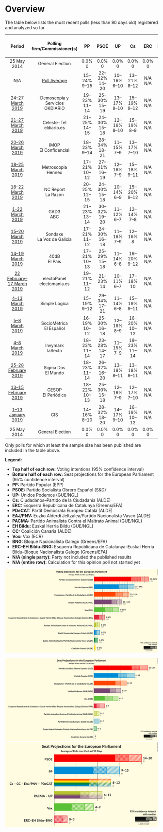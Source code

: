 # Overview

The table below lists the most recent polls (less than 90 days old) registered and analyzed so far.

| Period     | Polling firm/Commissioner(s) | PP | PSOE | UP | Cs | ERC | PDeCAT | EAJ/PNV | PACMA | EH Bildu | CC | Vox | BNG | ERC–EH Bildu–BNG |
|:----------:|:----------------------------:|:--:|:--:|:--:|:--:|:--:|:--:|:--:|:--:|:--:|:--:|:--:|:--:|:--:|
| 25 May 2014 | General Election | 0.0% <br> 0 | 0.0% <br> 0 | 0.0% <br> 0 | 0.0% <br> 0 | 0.0% <br> 0 | 0.0% <br> 0 | 0.0% <br> 0 | 0.0% <br> 0 | 0.0% <br> 0 | 0.0% <br> 0 | 0.0% <br> 0 | 0.0% <br> 0 | 0.0% <br> 0 |
| N/A | [Poll Average](average.html) | 15–24% <br> 9–15 | 22–32% <br> 14–20 | 10–16% <br> 6–10 | 13–21% <br> 8–12 | N/A <br> N/A | 1–3% <br> 0–2 | 1–2% <br> 0–1 | 1–3% <br> 0–2 | N/A <br> N/A | 0–1% <br> 0 | 6–15% <br> 4–9 | N/A <br> N/A | 3–6% <br> 1–4 |
| [24–27 March 2019](2019-03-27-DemoscopiayServicios.html) | Demoscopia y Servicios <br> OKDIARIO | 19–23% <br> 11–14 | 25–30% <br> 15–19 | 13–17% <br> 8–10 | 15–19% <br> 9–12 | N/A <br> N/A | 1–2% <br> 0–1 | 1–2% <br> 0–1 | N/A <br> N/A | N/A <br> N/A | N/A <br> N/A | 10–13% <br> 6–8 | N/A <br> N/A | 2–4% <br> 1–2 |
| [21–27 March 2019](2019-03-27-Celeste-Tel.html) | Celeste-Tel <br> eldiario.es | 21–25% <br> 14–15 | 24–30% <br> 15–18 | 12–16% <br> 8–10 | 15–19% <br> 8–9 | N/A <br> N/A | 1–3% <br> 0–1 | 1–2% <br> 0–1 | 1–2% <br> 0–1 | N/A <br> N/A | 0–1% <br> 0 | 8–11% <br> 5–6 | N/A <br> N/A | 3–5% <br> 1–2 |
| [20–26 March 2019](2019-03-26-IMOP.html) | IMOP <br> El Confidencial | 18–23% <br> 9–14 | 28–34% <br> 18–21 | 11–15% <br> 7–9 | 13–17% <br> 7–10 | N/A <br> N/A | 1–2% <br> 0–1 | 1–2% <br> 0–1 | 1–3% <br> 0–1 | N/A <br> N/A | N/A <br> N/A | 8–12% <br> 5–8 | N/A <br> N/A | 3–6% <br> 1–3 |
| [18–25 March 2019](2019-03-25-Metroscopia.html) | Metroscopia <br> Henneo | 17–21% <br> 10–12 | 27–31% <br> 16–19 | 12–16% <br> 7–9 | 15–18% <br> 9–11 | N/A <br> N/A | N/A <br> N/A | N/A <br> N/A | N/A <br> N/A | N/A <br> N/A | N/A <br> N/A | 10–13% <br> 6–8 | N/A <br> N/A | N/A <br> N/A |
| [18–22 March 2019](2019-03-22-NCReport.html) | NC Report <br> La Razón | 20–25% <br> 12–15 | 24–30% <br> 15–18 | 10–14% <br> 6–9 | 15–20% <br> 9–12 | N/A <br> N/A | 1–2% <br> 0–1 | 1–2% <br> 0–1 | N/A <br> N/A | N/A <br> N/A | N/A <br> N/A | 9–13% <br> 5–7 | N/A <br> N/A | 3–5% <br> 1–3 |
| [1–22 March 2019](2019-03-22-GAD3.html) | GAD3 <br> ABC | 21–23% <br> 13–14 | 30–32% <br> 19–20 | 11–12% <br> 6–7 | 12–14% <br> 7–8 | N/A <br> N/A | 1–2% <br> 0–1 | 1% <br> 0 | N/A <br> N/A | N/A <br> N/A | 0% <br> 0 | 11–12% <br> 6–7 | N/A <br> N/A | 3–4% <br> 1–2 |
| [15–20 March 2019](2019-03-20-Sondaxe.html) | Sondaxe <br> La Voz de Galicia | 17–21% <br> 11–12 | 24–30% <br> 16–18 | 11–16% <br> 7–9 | 12–16% <br> 8 | N/A <br> N/A | 1–3% <br> 0–1 | 1–2% <br> 0–1 | N/A <br> N/A | N/A <br> N/A | 0–1% <br> 0 | 12–16% <br> 8–9 | N/A <br> N/A | 4–6% <br> 2–3 |
| [14–19 March 2019](2019-03-19-40dB.html) | 40dB <br> El País | 17–21% <br> 10–13 | 25–29% <br> 15–18 | 11–14% <br> 6–8 | 16–20% <br> 9–12 | N/A <br> N/A | N/A <br> N/A | N/A <br> N/A | N/A <br> N/A | N/A <br> N/A | N/A <br> N/A | 9–12% <br> 5–7 | N/A <br> N/A | N/A <br> N/A |
| [22 February–17 March 2019](2019-03-17-electoPanel.html) | electoPanel <br> electomania.es | 19–21% <br> 11–12 | 21–23% <br> 14 | 10–11% <br> 6–7 | 17–18% <br> 10 | N/A <br> N/A | 3–4% <br> 1–2 | N/A <br> N/A | 3–4% <br> 1–2 | N/A <br> N/A | N/A <br> N/A | 13–14% <br> 8 | N/A <br> N/A | 5–6% <br> 3 |
| [4–13 March 2019](2019-03-13-SimpleLógica.html) | Simple Lógica | 15–19% <br> 9–12 | 29–34% <br> 17–21 | 11–14% <br> 6–8 | 15–19% <br> 9–11 | N/A <br> N/A | N/A <br> N/A | N/A <br> N/A | N/A <br> N/A | N/A <br> N/A | N/A <br> N/A | 7–10% <br> 4–6 | N/A <br> N/A | N/A <br> N/A |
| [5–8 March 2019](2019-03-08-SocioMétrica.html) | SocioMétrica <br> El Español | 16–19% <br> 10–12 | 25–30% <br> 16–18 | 12–16% <br> 8–9 | 16–20% <br> 10–12 | N/A <br> N/A | 1–2% <br> 0–1 | 1–2% <br> 0–1 | 1–3% <br> 1 | N/A <br> N/A | 0–1% <br> 0 | 11–14% <br> 7–8 | N/A <br> N/A | 3–5% <br> 2–3 |
| [4–8 March 2019](2019-03-08-Invymark.html) | Invymark <br> laSexta | 18–23% <br> 11–14 | 23–28% <br> 14–17 | 11–15% <br> 7–9 | 18–23% <br> 11–14 | N/A <br> N/A | N/A <br> N/A | N/A <br> N/A | N/A <br> N/A | N/A <br> N/A | N/A <br> N/A | 10–13% <br> 6–8 | N/A <br> N/A | N/A <br> N/A |
| [25–28 February 2019](2019-02-28-SigmaDos.html) | Sigma Dos <br> El Mundo | 18–23% <br> 11–14 | 26–32% <br> 16–20 | 13–18% <br> 8–11 | 13–18% <br> 8–11 | N/A <br> N/A | 1–2% <br> 0–1 | 1–2% <br> 0–1 | 1–2% <br> 0–1 | N/A <br> N/A | N/A <br> N/A | 7–10% <br> 4–6 | N/A <br> N/A | 3–6% <br> 2–4 |
| [13–15 February 2019](2019-02-15-GESOP.html) | GESOP <br> El Periódico | 18–22% <br> 10–13 | 25–30% <br> 15–18 | 12–16% <br> 7–9 | 12–17% <br> 7–10 | N/A <br> N/A | N/A <br> N/A | N/A <br> N/A | N/A <br> N/A | N/A <br> N/A | N/A <br> N/A | 11–15% <br> 6–9 | N/A <br> N/A | N/A <br> N/A |
| [1–13 January 2019](2019-01-13-CIS.html) | CIS | 14–16% <br> 8–10 | 28–32% <br> 18–20 | 14–17% <br> 9–10 | 16–19% <br> 10–12 | N/A <br> N/A | 1% <br> 0 | 1–2% <br> 0–1 | 1–2% <br> 0–1 | N/A <br> N/A | 0% <br> 0 | 6–7% <br> 3–4 | N/A <br> N/A | 5–7% <br> 3–4 |
| 25 May 2014 | General Election | 0.0% <br> 0 | 0.0% <br> 0 | 0.0% <br> 0 | 0.0% <br> 0 | 0.0% <br> 0 | 0.0% <br> 0 | 0.0% <br> 0 | 0.0% <br> 0 | 0.0% <br> 0 | 0.0% <br> 0 | 0.0% <br> 0 | 0.0% <br> 0 | 0.0% <br> 0 |

Only polls for which at least the sample size has been published are included in the table above.

**Legend:**
+ **Top half of each row:** Voting intentions (95% confidence interval)
+ **Bottom half of each row:** Seat projections for the European Parliament (95% confidence interval)
+ **PP:** Partido Popular (EPP)
+ **PSOE:** Partido Socialista Obrero Español (S&D)
+ **UP:** Unidos Podemos (GUE/NGL)
+ **Cs:** Ciudadanos–Partido de la Ciudadanía (ALDE)
+ **ERC:** Esquerra Republicana de Catalunya (Greens/EFA)
+ **PDeCAT:** Partit Demòcrata Europeu Català (ALDE)
+ **EAJ/PNV:** Euzko Alderdi Jeltzalea/Partido Nacionalista Vasco (ALDE)
+ **PACMA:** Partido Animalista Contra el Maltrato Animal (GUE/NGL)
+ **EH Bildu:** Euskal Herria Bildu (GUE/NGL)
+ **CC:** Coalición Canaria (ALDE)
+ **Vox:** Vox (ECR)
+ **BNG:** Bloque Nacionalista Galego (Greens/EFA)
+ **ERC–EH Bildu–BNG:** Esquerra Republicana de Catalunya–Euskal Herria Bildu–Bloque Nacionalista Galego (Greens/EFA)
+ **N/A (single party):** Party not included the published results
+ **N/A (entire row):** Calculation for this opinion poll not started yet


![Graph with voting intentions not yet produced](average.png "Voting Intentions")

![Graph with seats not yet produced](average-seats.png "Seats")
![Graph with coalitions seats not yet produced](average-coalitions-seats.png "Coalitions Seats")
